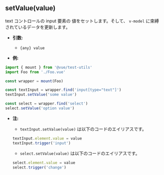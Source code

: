 ## setValue(value)

text コントロールの input 要素の 値をセットします。そして、 `v-model` に束縛されているデータを更新します。

- **引数:**
  - `{any} value`

- **例:**

```js
import { mount } from '@vue/test-utils'
import Foo from './Foo.vue'

const wrapper = mount(Foo)

const textInput = wrapper.find('input[type="text"]')
textInput.setValue('some value')

const select = wrapper.find('select')
select.setValue('option value')
```


- **注:**

  - `textInput.setValue(value)` は以下のコードのエイリアスです。

  ```js
  textInput.element.value = value
  textInput.trigger('input')
  ```

  - `select.setValue(value)` は以下のコードのエイリアスです。

  ```js
  select.element.value = value
  select.trigger('change')
  ```
